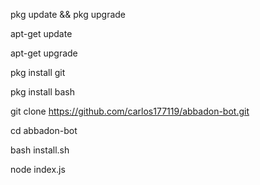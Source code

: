 pkg update && pkg upgrade

apt-get update

apt-get upgrade

pkg install git

pkg install bash

git clone https://github.com/carlos177119/abbadon-bot.git

cd abbadon-bot

bash install.sh

node index.js